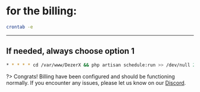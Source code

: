 # for the billing:

```bash
crontab -e
```

---

## If needed, always choose option 1

```bash
* * * * * cd /var/www/DezerX && php artisan schedule:run >> /dev/null 2>&1
```

?>
Congrats! Billing have been configured and should be functioning normally.
If you encounter any issues, please let us know on our [Discord](https://discord.gg/UN4VVc2hWJ).
